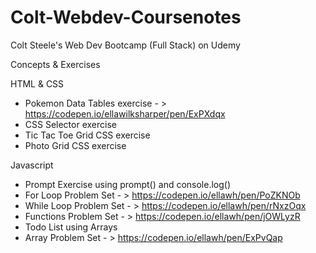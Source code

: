 # Colt-Webdev-Coursenotes
Colt Steele's Web Dev Bootcamp (Full Stack) on Udemy


Concepts & Exercises

HTML & CSS
- Pokemon Data Tables exercise - > https://codepen.io/ellawilksharper/pen/ExPXdqx 
- CSS Selector exercise
- Tic Tac Toe Grid CSS exercise
- Photo Grid CSS exercise

Javascript 
- Prompt Exercise using prompt() and console.log()
- For Loop Problem Set - > https://codepen.io/ellawh/pen/PoZKNOb
- While Loop Problem Set - > https://codepen.io/ellawh/pen/rNxzOqx
- Functions Problem Set  - > https://codepen.io/ellawh/pen/jOWLyzR
- Todo List using Arrays
- Array Problem Set - > https://codepen.io/ellawh/pen/ExPvQap

